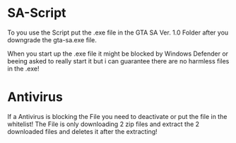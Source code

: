 # SA-Script

To you use the Script put the .exe file in the GTA SA Ver. 1.0 Folder after you downgrade the gta-sa.exe file. 

When you start up the .exe file it might be blocked by Windows Defender or beeing asked to really start it but i can guarantee there are no harmless files in the .exe!

# Antivirus
If a Antivirus is blocking the File you need to deactivate or put the file in the whitelist!
The File is only downloading 2 zip files and extract the 2 downloaded files and deletes it after the extracting!

